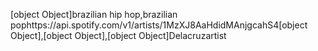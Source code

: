[object Object]brazilian hip hop,brazilian pophttps://api.spotify.com/v1/artists/1MzXJ8AaHdidMAnjgcahS4[object Object],[object Object],[object Object]Delacruzartist
